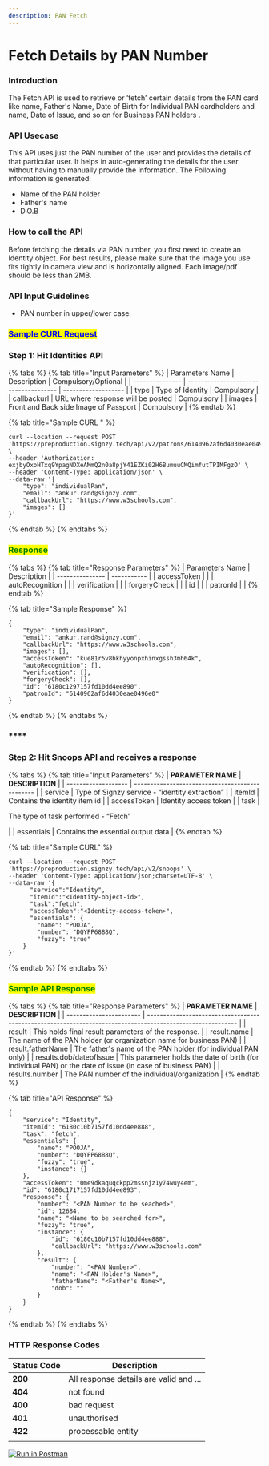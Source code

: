 ```yaml
---
description: PAN Fetch
---
```


# Fetch Details by PAN Number

### Introduction

The Fetch API is used to retrieve or ‘fetch’ certain details from the PAN card like name, Father's Name, Date of Birth for Individual PAN cardholders and name, Date of Issue, and so on for Business PAN holders.

### API Usecase

This API uses just the PAN number of the user and provides the details of that particular user. It helps in auto-generating the details for the user without having to manually provide the information. The Following information is generated:&#x20;

* Name of the PAN holder
* Father's name
* D.O.B

### How to call the API

Before fetching the details via PAN number, you first need to create an Identity object. For best results, please make sure that the image you use fits tightly in camera view and is horizontally aligned. Each image/pdf should be less than 2MB.



### API Input Guidelines

* PAN number in upper/lower case.

### <mark style="color:blue;">Sample CURL Request</mark>

### **Step 1**: Hit Identities API

{% tabs %}
{% tab title="Input Parameters" %}
| Parameters Name | Description                           | Compulsory/Optional |
| --------------- | ------------------------------------- | ------------------- |
| type            | Type of Identity                      | Compulsory          |
| callbackurl     | URL where response will be posted     | Compulsory          |
| images          | Front and Back side Image of Passport | Compulsory          |
{% endtab %}

{% tab title="Sample CURL " %}
```
curl --location --request POST 'https://preproduction.signzy.tech/api/v2/patrons/6140962af6d4030eae0496e0/identities' \
--header 'Authorization: exjbyOxoHTxq9YpagNDXeAMmQ2n0a8pjY41EZKi02H6BumuuCMQimfutTPIMFgzO' \
--header 'Content-Type: application/json' \
--data-raw '{
    "type": "individualPan",
    "email": "ankur.rand@signzy.com",
    "callbackUrl": "https://www.w3schools.com",
    "images": []
}'
```
{% endtab %}
{% endtabs %}

### <mark style="color:green;">**Response**</mark>

{% tabs %}
{% tab title="Response Parameters" %}
| Parameters Name | Description |
| --------------- | ----------- |
| accessToken     |             |
| autoRecognition |             |
| verification    |             |
| forgeryCheck    |             |
| id              |             |
| patronId        |             |
{% endtab %}

{% tab title="Sample Response" %}
```
{
    "type": "individualPan",
    "email": "ankur.rand@signzy.com",
    "callbackUrl": "https://www.w3schools.com",
    "images": [],
    "accessToken": "kue81r5v8bkhyyonpxhinxgssh3mh64k",
    "autoRecognition": [],
    "verification": [],
    "forgeryCheck": [],
    "id": "6180c1297157fd10dd4ee890",
    "patronId": "6140962af6d4030eae0496e0"
}
```
{% endtab %}
{% endtabs %}

### ****

### **Step 2:** Hit Snoops API and receives a response

{% tabs %}
{% tab title="Input Parameters" %}
| **PARAMETER  NAME** | **DESCRIPTION**                                 |
| ------------------- | ----------------------------------------------- |
| service             | Type of Signzy service - “identity extraction”  |
| itemId              | Contains the identity item id                   |
| accessToken         | Identity access token                           |
| task                | <p>The type of task performed - “Fetch”<br></p> |
| essentials          | Contains the essential output data              |
{% endtab %}

{% tab title="Sample CURL" %}
```
curl --location --request POST 'https://preproduction.signzy.tech/api/v2/snoops' \
--header 'Content-Type: application/json;charset=UTF-8' \
--data-raw '{
      "service":"Identity",
      "itemId":"<Identity-object-id>",
      "task":"fetch",
      "accessToken":"<Identity-access-token>",
      "essentials": {
        "name": "POOJA",
        "number": "DQYPP6888Q",
        "fuzzy": "true"
    }
}'
```
{% endtab %}
{% endtabs %}



### <mark style="color:green;">**Sample API Response**</mark>

{% tabs %}
{% tab title="Response Parameters" %}
| **PARAMETER  NAME**     | **DESCRIPTION**                                                                                            |
| ----------------------- | ---------------------------------------------------------------------------------------------------------- |
| result                  | This holds final result parameters of the response.&#xD;                                                   |
| result.name             | The name of the PAN holder (or organization name for business PAN)                                         |
| result.fatherName       | The father's name of the PAN holder (for individual PAN only)                                              |
| results.dob/dateofIssue | This parameter holds the date of birth (for individual PAN) or the date of issue (in case of business PAN) |
| results.number          | The PAN number of the individual/organization                                                              |
{% endtab %}

{% tab title="API Response" %}
```
{
    "service": "Identity",
    "itemId": "6180c10b7157fd10dd4ee888",
    "task": "fetch",
    "essentials": {
        "name": "POOJA",
        "number": "DQYPP6888Q",
        "fuzzy": "true",
        "instance": {}
    },
    "accessToken": "0me9dkaquqckpp2mssnjz1y74wuy4em",
    "id": "6180c1717157fd10dd4ee893",
    "response": {
        "number": "<PAN Number to be seached>",
        "id": 12684,
        "name": "<Name to be searched for>",
        "fuzzy": "true",
        "instance": {
            "id": "6180c10b7157fd10dd4ee888",
            "callbackUrl": "https://www.w3schools.com"
        },
        "result": {
            "number": "<PAN Number>",
            "name": "<PAN Holder's Name>",
            "fatherName": "<Father's Name>",
            "dob": ""
        }
    }
}
```
{% endtab %}
{% endtabs %}



### **HTTP Response Codes**

| Status Code | Description                            |
| ----------- | -------------------------------------- |
| **200**     | All response details are valid and ... |
| **404**     | not found                              |
| **400**     | bad request                            |
| **401**     | unauthorised                           |
| **422**     | processable entity                     |
|             |                                        |

&#x20;[![Run in Postman](https://run.pstmn.io/button.svg)](https://www.getpostman.com/collections/b22b5cd81c706226dfb9)

